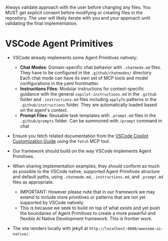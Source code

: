 Always validate approach with the user before changing any files. You MUST get explicit consent before modifying or creating files in the repository. The user will likely iterate with you and your approach until validating the final implementation.

# VSCode Agent Primitives

- VSCode already implements some Agent Primitives natively:

    - **Chat Modes**: Domain-specific chat behavior with `.chatmode.md` files. They have to be configured in the `.github/chatmodes/` directory. Each chat mode can have its own set of MCP tools and model configurations in the yaml frontmatter.
    - **Instructions Files**: Modular instructions for context-specific guidance with the general `copilot-instructions.md` in the `.github` folder and `.instructions.md` files including `applyTo` patterns in the `.github/instructions` folder. They are automatically loaded based on the agent's context.
    - **Prompt Files**: Reusable task templates with `.prompt.md` files in the `.github/prompts` folder. Can be summoned with `/prompt` command in chat

- Ensure you fetch related documentation from the [VSCode Copilot Customization Guide](https://code.visualstudio.com/docs/copilot/copilot-customization) using the `fetch` MCP tool.

- Our framework should build on the way VSCode implements Agent Primitives. 

- When sharing implementation examples, they should conform as much as possible to the VSCode native, supported Agent Primitives structure and default paths, using `.chatmode.md`, `.instructions.md`, and `.prompt.md` files as appropriate. 
    - IMPORTANT: However please note that in our framework we may extend to include more primitives or patterns that are not yet supported by VSCode natively. 
    - This is because we seek to build on top of what exists and yet push the boundaries of Agent Primitives to create a more powerful and flexible AI Native Development framework. This is frontier work.

- The site renders locally with jekyll at `http://localhost:4000/awesome-ai-native/`.